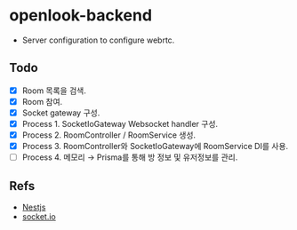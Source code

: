 # openlook-backend
- Server configuration to configure webrtc.


## Todo 
- [x] Room 목록을 검색.
- [x] Room 참여.
- [x] Socket gateway 구성.
- [x] Process 1. SocketIoGateway Websocket handler 구성. 
- [x] Process 2. RoomController / RoomService 생성.
- [x] Process 3. RoomController와 SocketIoGateway에 RoomService DI를 사용.
- [ ] Process 4. 메모리 → Prisma를 통해 방 정보 및 유저정보를 관리. 

## Refs
- [Nestjs](https://nestjs.com/)
- [socket.io](https://socket.io/)
